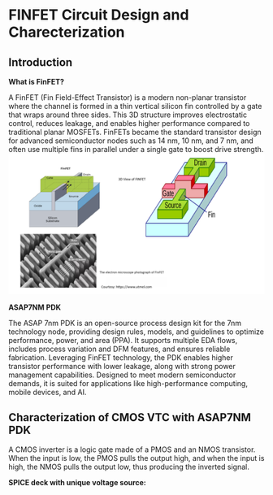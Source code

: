 #            FINFET Circuit Design and Charecterization
## **Introduction**
**What is FinFET?**

A FinFET (Fin Field-Effect Transistor) is a modern non-planar transistor where the channel is formed in a thin vertical silicon fin controlled by a gate that wraps around three sides. This 3D structure improves electrostatic control, reduces leakage, and enables higher performance compared to traditional planar MOSFETs. FinFETs became the standard transistor design for advanced semiconductor nodes such as 14 nm, 10 nm, and 7 nm, and often use multiple fins in parallel under a single gate to boost drive strength.
![FinFET Diagram](FINFET.bmp)

**ASAP7NM PDK**

The ASAP 7nm PDK is an open-source process design kit for the 7nm technology node, providing design rules, models, and guidelines to optimize performance, power, and area (PPA). It supports multiple EDA flows, includes process variation and DFM features, and ensures reliable fabrication. Leveraging FinFET technology, the PDK enables higher transistor performance with lower leakage, along with strong power management capabilities. Designed to meet modern semiconductor demands, it is suited for applications like high-performance computing, mobile devices, and AI.



## **Characterization of CMOS VTC with ASAP7NM PDK**

A CMOS inverter is a logic gate made of a PMOS and an NMOS transistor. When the input is low, the PMOS pulls the output high, and when the input is high, the NMOS pulls the output low, thus producing the inverted signal.


__SPICE deck with unique voltage source:__


